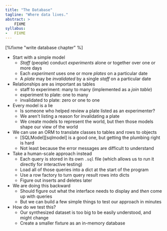 ```yaml
---
title: "The Database"
tagline: "Where data lives."
abstract: >
    FIXME
syllabus:
-   FIXME
---
```


[%fixme "write database chapter" %]

-   Start with a simple model
    -   *Staff* (people) conduct *experiments* alone or together over one or more days
    -   Each *experiment* uses one or more *plates* on a particular date
    -   A *plate* may be *invalidated* by a single *staff* on a particular date
-   Relationships are as important as tables
    -   staff to experiment: many to many (implemented as a *join table*)
    -   experiment to plate: one to many
    -   invalidated to plate: zero or one to one
-   Every model is a lie
    -   Is someone who helped review a plate listed as an experimenter?
    -   We aren't listing a reason for invalidating a plate
    -   We create models to represent the world, but then those models shape our view of the world
-   We can use an ORM to translate classes to tables and rows to objects
    -   [SQLModel][sqlmodel] is a good one, but getting the plumbing right is hard
    -   Not least because the error messages are difficult to understand
-   Take a human-scale approach instead
    -   Each query is stored in its own `.sql` file (which allows us to run it directly for interactive testing)
    -   Load all of those queries into a dict at the start of the program
    -   Use a row factory to turn query result rows into dicts
    -   Figure out inserts and deletes later
-   We are doing this backward
    -   Should figure out what the interface needs to display and *then* come up with queries
    -   But we can build a few simple things to test our approach in minutes
-   How do we test this?
    -   Our synthesized dataset is too big to be easily understood, and might change
    -   Create a smaller fixture as an in-memory database
